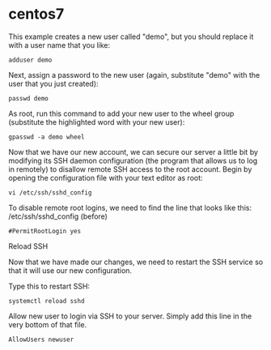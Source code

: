 # centos7

This example creates a new user called "demo", but you should replace it with a user name that you like:

    adduser demo

Next, assign a password to the new user (again, substitute "demo" with the user that you just created):

    passwd demo

As root, run this command to add your new user to the wheel group (substitute the highlighted word with your new user):

    gpasswd -a demo wheel

Now that we have our new account, we can secure our server a little bit by modifying its SSH daemon configuration (the program that allows us to log in remotely) to disallow remote SSH access to the root account.
Begin by opening the configuration file with your text editor as root:

    vi /etc/ssh/sshd_config

To disable remote root logins, we need to find the line that looks like this:
/etc/ssh/sshd_config (before)

    #PermitRootLogin yes

Reload SSH

Now that we have made our changes, we need to restart the SSH service so that it will use our new configuration.

Type this to restart SSH:

    systemctl reload sshd

Allow new user to login via SSH to your server. Simply add this line in the very bottom of that file.
	
    AllowUsers newuser

